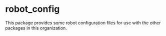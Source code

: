 # robot_config

This package provides some robot configuration files for use with the other packages in this organization.